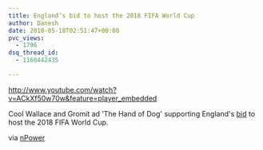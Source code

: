 ```yaml
---
title: England’s bid to host the 2018 FIFA World Cup
author: Danesh
date: 2010-05-18T02:51:47+00:00
pvc_views:
  - 1796
dsq_thread_id:
  - 1160442435

---
```

http://www.youtube.com/watch?v=ACkXf50w70w&feature=player_embedded

Cool Wallace and Gromit ad &#8216;The Hand of Dog' supporting England's [bid][1] to host the 2018 FIFA World Cup.

via [nPower][2]

<div id="_mcePaste" style="position: absolute; left: -10000px; top: 0px; width: 1px; height: 1px; overflow: hidden;">
  <h2>
    England's bid to host the 2018 FIFA World Cup<sup>TM</sup>
  </h2>
</div>

 [1]: http://en.wikipedia.org/wiki/2018_and_2022_FIFA_World_Cup_bids
 [2]: http://www.npower.com/web/backthebid/index.htm
